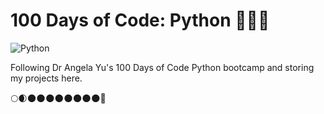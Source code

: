 # 100 Days of Code: Python 🐍✨💚

![Python](https://img.shields.io/badge/python-3670A0?style=for-the-badge&logo=python&logoColor=ffdd54)

Following Dr Angela Yu's 100 Days of Code Python bootcamp and storing my projects here.

🌕🌒🌑️🌑️🌑️🌑️🌑️🌑️🌑️🌑️🚀
